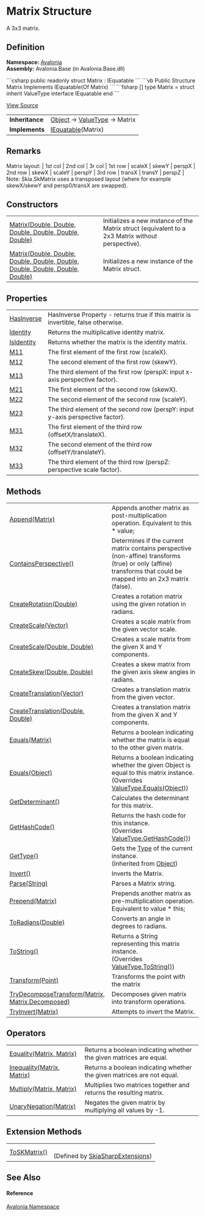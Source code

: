 # Matrix Structure


A 3x3 matrix.



## Definition
**Namespace:** <a href="N_Avalonia">Avalonia</a>  
**Assembly:** Avalonia.Base (in Avalonia.Base.dll)

<Tabs groupId="api-code-preview">
<TabItem value="csharp" label="C#">
```csharp
public readonly struct Matrix : IEquatable<Matrix>
```
</TabItem>
<TabItem value="vb" label="VB">
```vb
Public Structure Matrix
	Implements IEquatable(Of Matrix)
```
</TabItem>
<TabItem value="fsharp" label="F#">
```fsharp
[<SealedAttribute>]
type Matrix = 
    struct
        inherit ValueType
        interface IEquatable<Matrix>
    end
```
</TabItem>
</Tabs>



<a href="https://github.com/AvaloniaUI/Avalonia/tree/master/src/Avalonia.Base/Matrix.cs" title="View the source code">View Source</a>

<table>
<tr><td><strong>Inheritance</strong></td><td><a href="https://learn.microsoft.com/dotnet/api/system.object" target="_blank" rel="noopener noreferrer">Object</a>  →  <a href="https://learn.microsoft.com/dotnet/api/system.valuetype" target="_blank" rel="noopener noreferrer">ValueType</a>  →  Matrix</td></tr>
<tr><td><strong>Implements</strong></td><td><a href="https://learn.microsoft.com/dotnet/api/system.iequatable-1" target="_blank" rel="noopener noreferrer">IEquatable</a>(Matrix)</td></tr>
</table>



## Remarks
Matrix layout: | 1st col | 2nd col | 3r col | 1st row | scaleX | skewY | perspX | 2nd row | skewX | scaleY | perspY | 3rd row | transX | transY | perspZ | Note: Skia.SkMatrix uses a transposed layout (where for example skewX/skewY and persp0/transX are swapped).

## Constructors
<table>
<tr>
<td><a href="M_Avalonia_Matrix__ctor_1">Matrix(Double, Double, Double, Double, Double, Double)</a></td>
<td>Initializes a new instance of the Matrix struct (equivalent to a 2x3 Matrix without perspective).</td>
</tr>
<tr>
<td><a href="M_Avalonia_Matrix__ctor">Matrix(Double, Double, Double, Double, Double, Double, Double, Double, Double)</a></td>
<td>Initializes a new instance of the Matrix struct.</td>
</tr>
</table>

## Properties
<table>
<tr>
<td><a href="P_Avalonia_Matrix_HasInverse">HasInverse</a></td>
<td>HasInverse Property - returns true if this matrix is invertible, false otherwise.</td>
</tr>
<tr>
<td><a href="P_Avalonia_Matrix_Identity">Identity</a></td>
<td>Returns the multiplicative identity matrix.</td>
</tr>
<tr>
<td><a href="P_Avalonia_Matrix_IsIdentity">IsIdentity</a></td>
<td>Returns whether the matrix is the identity matrix.</td>
</tr>
<tr>
<td><a href="P_Avalonia_Matrix_M11">M11</a></td>
<td>The first element of the first row (scaleX).</td>
</tr>
<tr>
<td><a href="P_Avalonia_Matrix_M12">M12</a></td>
<td>The second element of the first row (skewY).</td>
</tr>
<tr>
<td><a href="P_Avalonia_Matrix_M13">M13</a></td>
<td>The third element of the first row (perspX: input x-axis perspective factor).</td>
</tr>
<tr>
<td><a href="P_Avalonia_Matrix_M21">M21</a></td>
<td>The first element of the second row (skewX).</td>
</tr>
<tr>
<td><a href="P_Avalonia_Matrix_M22">M22</a></td>
<td>The second element of the second row (scaleY).</td>
</tr>
<tr>
<td><a href="P_Avalonia_Matrix_M23">M23</a></td>
<td>The third element of the second row (perspY: input y-axis perspective factor).</td>
</tr>
<tr>
<td><a href="P_Avalonia_Matrix_M31">M31</a></td>
<td>The first element of the third row (offsetX/translateX).</td>
</tr>
<tr>
<td><a href="P_Avalonia_Matrix_M32">M32</a></td>
<td>The second element of the third row (offsetY/translateY).</td>
</tr>
<tr>
<td><a href="P_Avalonia_Matrix_M33">M33</a></td>
<td>The third element of the third row (perspZ: perspective scale factor).</td>
</tr>
</table>

## Methods
<table>
<tr>
<td><a href="M_Avalonia_Matrix_Append">Append(Matrix)</a></td>
<td>Appends another matrix as post-multiplication operation. Equivalent to this * value;</td>
</tr>
<tr>
<td><a href="M_Avalonia_Matrix_ContainsPerspective">ContainsPerspective()</a></td>
<td>Determines if the current matrix contains perspective (non-affine) transforms (true) or only (affine) transforms that could be mapped into an 2x3 matrix (false).</td>
</tr>
<tr>
<td><a href="M_Avalonia_Matrix_CreateRotation">CreateRotation(Double)</a></td>
<td>Creates a rotation matrix using the given rotation in radians.</td>
</tr>
<tr>
<td><a href="M_Avalonia_Matrix_CreateScale">CreateScale(Vector)</a></td>
<td>Creates a scale matrix from the given vector scale.</td>
</tr>
<tr>
<td><a href="M_Avalonia_Matrix_CreateScale_1">CreateScale(Double, Double)</a></td>
<td>Creates a scale matrix from the given X and Y components.</td>
</tr>
<tr>
<td><a href="M_Avalonia_Matrix_CreateSkew">CreateSkew(Double, Double)</a></td>
<td>Creates a skew matrix from the given axis skew angles in radians.</td>
</tr>
<tr>
<td><a href="M_Avalonia_Matrix_CreateTranslation">CreateTranslation(Vector)</a></td>
<td>Creates a translation matrix from the given vector.</td>
</tr>
<tr>
<td><a href="M_Avalonia_Matrix_CreateTranslation_1">CreateTranslation(Double, Double)</a></td>
<td>Creates a translation matrix from the given X and Y components.</td>
</tr>
<tr>
<td><a href="M_Avalonia_Matrix_Equals">Equals(Matrix)</a></td>
<td>Returns a boolean indicating whether the matrix is equal to the other given matrix.</td>
</tr>
<tr>
<td><a href="M_Avalonia_Matrix_Equals_1">Equals(Object)</a></td>
<td>Returns a boolean indicating whether the given Object is equal to this matrix instance.<br />(Overrides <a href="https://learn.microsoft.com/dotnet/api/system.valuetype.equals" target="_blank" rel="noopener noreferrer">ValueType.Equals(Object)</a>)</td>
</tr>
<tr>
<td><a href="M_Avalonia_Matrix_GetDeterminant">GetDeterminant()</a></td>
<td>Calculates the determinant for this matrix.</td>
</tr>
<tr>
<td><a href="M_Avalonia_Matrix_GetHashCode">GetHashCode()</a></td>
<td>Returns the hash code for this instance.<br />(Overrides <a href="https://learn.microsoft.com/dotnet/api/system.valuetype.gethashcode" target="_blank" rel="noopener noreferrer">ValueType.GetHashCode()</a>)</td>
</tr>
<tr>
<td><a href="https://learn.microsoft.com/dotnet/api/system.object.gettype" target="_blank" rel="noopener noreferrer">GetType()</a></td>
<td>Gets the <a href="https://learn.microsoft.com/dotnet/api/system.type" target="_blank" rel="noopener noreferrer">Type</a> of the current instance.<br />(Inherited from <a href="https://learn.microsoft.com/dotnet/api/system.object" target="_blank" rel="noopener noreferrer">Object</a>)</td>
</tr>
<tr>
<td><a href="M_Avalonia_Matrix_Invert">Invert()</a></td>
<td>Inverts the Matrix.</td>
</tr>
<tr>
<td><a href="M_Avalonia_Matrix_Parse">Parse(String)</a></td>
<td>Parses a Matrix string.</td>
</tr>
<tr>
<td><a href="M_Avalonia_Matrix_Prepend">Prepend(Matrix)</a></td>
<td>Prepends another matrix as pre-multiplication operation. Equivalent to value * this;</td>
</tr>
<tr>
<td><a href="M_Avalonia_Matrix_ToRadians">ToRadians(Double)</a></td>
<td>Converts an angle in degrees to radians.</td>
</tr>
<tr>
<td><a href="M_Avalonia_Matrix_ToString">ToString()</a></td>
<td>Returns a String representing this matrix instance.<br />(Overrides <a href="https://learn.microsoft.com/dotnet/api/system.valuetype.tostring" target="_blank" rel="noopener noreferrer">ValueType.ToString()</a>)</td>
</tr>
<tr>
<td><a href="M_Avalonia_Matrix_Transform">Transform(Point)</a></td>
<td>Transforms the point with the matrix</td>
</tr>
<tr>
<td><a href="M_Avalonia_Matrix_TryDecomposeTransform">TryDecomposeTransform(Matrix, Matrix.Decomposed)</a></td>
<td>Decomposes given matrix into transform operations.</td>
</tr>
<tr>
<td><a href="M_Avalonia_Matrix_TryInvert">TryInvert(Matrix)</a></td>
<td>Attempts to invert the Matrix.</td>
</tr>
</table>

## Operators
<table>
<tr>
<td><a href="M_Avalonia_Matrix_op_Equality">Equality(Matrix, Matrix)</a></td>
<td>Returns a boolean indicating whether the given matrices are equal.</td>
</tr>
<tr>
<td><a href="M_Avalonia_Matrix_op_Inequality">Inequality(Matrix, Matrix)</a></td>
<td>Returns a boolean indicating whether the given matrices are not equal.</td>
</tr>
<tr>
<td><a href="M_Avalonia_Matrix_op_Multiply">Multiply(Matrix, Matrix)</a></td>
<td>Multiplies two matrices together and returns the resulting matrix.</td>
</tr>
<tr>
<td><a href="M_Avalonia_Matrix_op_UnaryNegation">UnaryNegation(Matrix)</a></td>
<td>Negates the given matrix by multiplying all values by -1.</td>
</tr>
</table>

## Extension Methods
<table>
<tr>
<td><a href="M_Avalonia_Skia_SkiaSharpExtensions_ToSKMatrix">ToSKMatrix()</a></td>
<td><br />(Defined by <a href="T_Avalonia_Skia_SkiaSharpExtensions">SkiaSharpExtensions</a>)</td>
</tr>
</table>

## See Also


#### Reference
<a href="N_Avalonia">Avalonia Namespace</a>  

